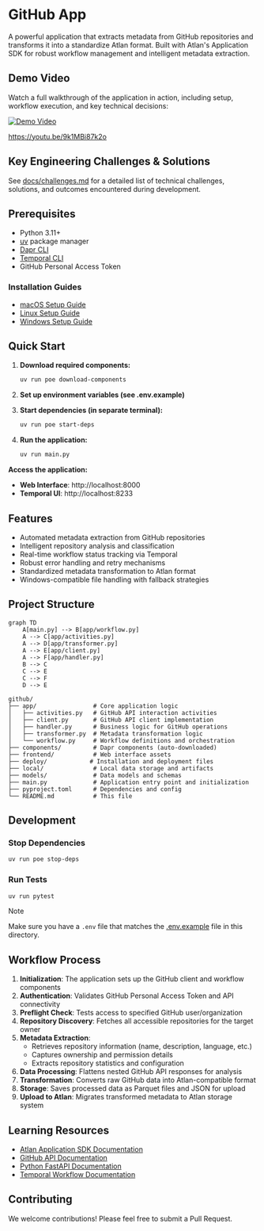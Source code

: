 # GitHub App

A powerful application that extracts metadata from GitHub repositories and transforms it into a standardize Atlan format. Built with Atlan's Application SDK for robust workflow management and intelligent metadata extraction.

## Demo Video

Watch a full walkthrough of the application in action, including setup, workflow execution, and key technical decisions:

[![Demo Video](https://img.youtube.com/vi/9k1MBi87k2o/0.jpg)](https://youtu.be/9k1MBi87k2o)

https://youtu.be/9k1MBi87k2o

## Key Engineering Challenges & Solutions

See [docs/challenges.md](docs/challenges.md) for a detailed list of technical challenges, solutions, and outcomes encountered during development.

## Prerequisites

- Python 3.11+
- [uv](https://docs.astral.sh/uv/) package manager
- [Dapr CLI](https://docs.dapr.io/getting-started/install-dapr-cli/)
- [Temporal CLI](https://docs.temporal.io/cli)
- GitHub Personal Access Token

### Installation Guides

- [macOS Setup Guide](https://github.com/atlanhq/application-sdk/blob/main/docs/docs/setup/MAC.md)
- [Linux Setup Guide](https://github.com/atlanhq/application-sdk/blob/main/docs/docs/setup/LINUX.md)
- [Windows Setup Guide](https://github.com/atlanhq/application-sdk/blob/main/docs/docs/setup/WINDOWS.md)

## Quick Start

1. **Download required components:**

   ```bash
   uv run poe download-components
   ```

2. **Set up environment variables (see .env.example)**

3. **Start dependencies (in separate terminal):**

   ```bash
   uv run poe start-deps
   ```

4. **Run the application:**
   ```bash
   uv run main.py
   ```

**Access the application:**

- **Web Interface**: http://localhost:8000
- **Temporal UI**: http://localhost:8233

## Features

- Automated metadata extraction from GitHub repositories
- Intelligent repository analysis and classification
- Real-time workflow status tracking via Temporal
- Robust error handling and retry mechanisms
- Standardized metadata transformation to Atlan format
- Windows-compatible file handling with fallback strategies

## Project Structure

```mermaid
graph TD
    A[main.py] --> B[app/workflow.py]
    A --> C[app/activities.py]
    A --> D[app/transformer.py]
    A --> E[app/client.py]
    A --> F[app/handler.py]
    B --> C
    C --> E
    C --> F
    D --> E
```

```
github/
├── app/                # Core application logic
│   ├── activities.py   # GitHub API interaction activities
│   ├── client.py       # GitHub API client implementation
│   ├── handler.py      # Business logic for GitHub operations
│   ├── transformer.py  # Metadata transformation logic
│   └── workflow.py     # Workflow definitions and orchestration
├── components/         # Dapr components (auto-downloaded)
├── frontend/           # Web interface assets
├── deploy/            # Installation and deployment files
├── local/              # Local data storage and artifacts
├── models/             # Data models and schemas
├── main.py             # Application entry point and initialization
├── pyproject.toml      # Dependencies and config
└── README.md           # This file
```

## Development

### Stop Dependencies

```bash
uv run poe stop-deps
```

### Run Tests

```bash
uv run pytest
```

> [!NOTE]
> Make sure you have a `.env` file that matches the [.env.example](.env.example) file in this directory.

## Workflow Process

1. **Initialization**: The application sets up the GitHub client and workflow components
2. **Authentication**: Validates GitHub Personal Access Token and API connectivity
3. **Preflight Check**: Tests access to specified GitHub user/organization
4. **Repository Discovery**: Fetches all accessible repositories for the target owner
5. **Metadata Extraction**:
   - Retrieves repository information (name, description, language, etc.)
   - Captures ownership and permission details
   - Extracts repository statistics and configuration
6. **Data Processing**: Flattens nested GitHub API responses for analysis
7. **Transformation**: Converts raw GitHub data into Atlan-compatible format
8. **Storage**: Saves processed data as Parquet files and JSON for upload
9. **Upload to Atlan**: Migrates transformed metadata to Atlan storage system

## Learning Resources

- [Atlan Application SDK Documentation](https://github.com/atlanhq/application-sdk/tree/main/docs)
- [GitHub API Documentation](https://docs.github.com/en/rest)
- [Python FastAPI Documentation](https://fastapi.tiangolo.com/)
- [Temporal Workflow Documentation](https://docs.temporal.io/)

## Contributing

We welcome contributions! Please feel free to submit a Pull Request.
